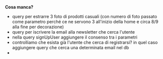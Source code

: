 **Cosa manca?**
- query per estrarre 3 foto di prodotti casuali (con numero di foto passato come parametro perché ce ne servono 3 all'inizio della home e circa 8/9 alla fine per decorazione)
- query per iscrivere la email alla newsletter che cerca l'utente 
- nella query signUpUser aggiungere il consenso tra i parametri
- controlliamo che esista già l'utente che cerca di registrarsi? in quel caso aggiungere query che cerca una determinata email nel db 
- 
